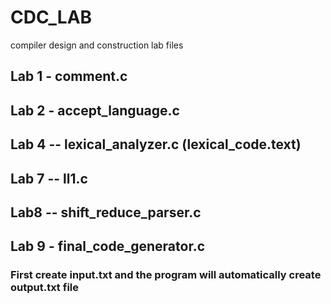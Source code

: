 # CDC_LAB
compiler design and construction lab files

## Lab 1 - comment.c
## Lab 2 - accept_language.c
## Lab 4 -- lexical_analyzer.c (lexical_code.text)
## Lab 7 -- ll1.c
## Lab8 -- shift_reduce_parser.c
## Lab 9 - final_code_generator.c 
### First create input.txt and the program will automatically create output.txt file
